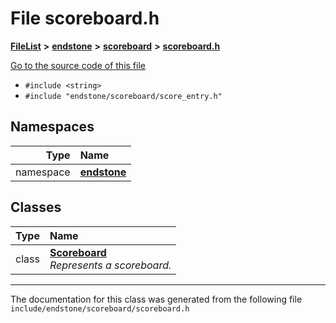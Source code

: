 

# File scoreboard.h



[**FileList**](files.md) **>** [**endstone**](dir_6cf277b678674f97c7a2b6b3b2447b33.md) **>** [**scoreboard**](dir_19c52f9ea81a2cf7449c80dcee80d6f0.md) **>** [**scoreboard.h**](scoreboard_8h.md)

[Go to the source code of this file](scoreboard_8h_source.md)



* `#include <string>`
* `#include "endstone/scoreboard/score_entry.h"`













## Namespaces

| Type | Name |
| ---: | :--- |
| namespace | [**endstone**](namespaceendstone.md) <br> |


## Classes

| Type | Name |
| ---: | :--- |
| class | [**Scoreboard**](classendstone_1_1Scoreboard.md) <br>_Represents a scoreboard._  |



















































------------------------------
The documentation for this class was generated from the following file `include/endstone/scoreboard/scoreboard.h`

